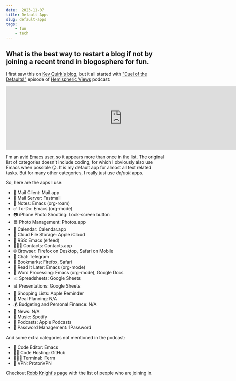 ```yaml
---
date:  2023-11-07
title: Default Apps
slug: default-apps
tags:
    - fun
    - tech
---
```


What is the best way to restart a blog if not by joining a recent trend in blogosphere for fun.
---

I first saw this on [Kev Quirk's blog](https://kevquirk.com/my-default-apps-at-the-end-of-2023), but it all started with ["Duel of the Defaults!"](https://listen.hemisphericviews.com/097) episode of [Hemispheric Views](https://listen.hemisphericviews.com/) podcast:

<iframe src="https://player.fireside.fm/v2/6MInpziV+pRrVuoJB?theme=dark" width="740" height="200" frameborder="0" scrolling="no"></iframe>

I'm an avid Emacs user, so it appears more than once in the list. The original list of categories doesn't include coding, for which I obviously also use Emacs when possible 😛. It is my default app for almost all text related tasks. But for many other categories, I really just use *default* apps.

So, here are the apps I use:

- 📨 Mail Client: Mail.app
- 📮 Mail Server: Fastmail
- 📝 Notes: Emacs (org-roam)
- ✅ To-Do: Emacs (org-mode)
- 📷 iPhone Photo Shooting: Lock-screen button
- 🟦 Photo Management: Photos.app
- 📆 Calendar: Calendar.app
- 📁 Cloud File Storage: Apple iCloud
- 📖 RSS: Emacs (elfeed)
- 🙍🏻‍♂️ Contacts: Contacts.app
- 🌐 Browser: Firefox on Desktop, Safari on Mobile
- 💬 Chat: Telegram
- 🔖 Bookmarks: Firefox, Safari
- 📑 Read It Later: Emacs (org-mode)
- 📜 Word Processing: Emacs (org-mode), Google Docs
- 📈 Spreadsheets: Google Sheets
- 📊 Presentations: Google Sheets
- 🛒 Shopping Lists: Apple Reminder
- 🍴 Meal Planning: N/A
- 💰 Budgeting and Personal Finance: N/A
- 📰 News: N/A
- 🎵 Music: Spotify
- 🎤 Podcasts: Apple Podcasts
- 🔐 Password Management: 1Password

And some extra categories not mentioned in the podcast:

- 🧮 Code Editor: Emacs
- 👨‍💻 Code Hosting: GitHub
- 👨🏻‍💻 Terminal: iTerm
- 🛜 VPN: ProtonVPN

Checkout [Robb Knight's page](https://defaults.rknight.me/) with the list of people who are joining in.
